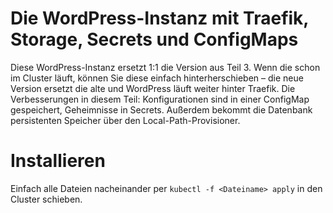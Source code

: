 # Die WordPress-Instanz mit Traefik, Storage, Secrets und ConfigMaps

Diese WordPress-Instanz ersetzt 1:1 die Version aus Teil 3. Wenn die schon im Cluster läuft, können Sie diese einfach hinterherschieben – die neue Version ersetzt die alte und WordPress läuft weiter hinter Traefik.
Die Verbesserungen in diesem Teil: Konfigurationen sind in einer ConfigMap gespeichert, Geheimnisse in Secrets. Außerdem bekommt die Datenbank persistenten Speicher über den Local-Path-Provisioner.

# Installieren

Einfach alle Dateien nacheinander per `kubectl -f <Dateiname> apply` in den Cluster schieben.